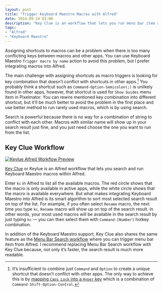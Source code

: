 ```yaml
---
layout: post
title: "Trigger Keyboard Maestro Macros with Alfred"
date: 2014-09-24 03:00
description: "Key Clue is an workflow that lets you run menu bar item and Keyboard Maestro macros from Alfred for Mac. "
tags:
- "Alfred"
- "Keyboard Maestro"
---
```


Assigning shortcuts to macros can be a problem when there is too many conflicting keys between macros and other apps. You can use Keyboard Maestro `Trigger macro by name` action to avoid this problem, but I prefer integrating macros into Alfred.

<!-- more -->

The main challenge with assigning shortcuts as macro triggers is looking for key combination that doesn’t conflict with shortcuts in other apps.[^1] You probably think a shortcut such as `Command-Option-Semicolon(;)` is unlikely found in other apps, however, that shortcut is used for `Show Guides` menu item in Pixelmator. You can rewire mentioned key combination into different shortcut, but it’ll be much better to avoid the problem in the first place and use better method to run rarely used macros, which is by using search.

Search is powerful because there is no way for a combination of string to conflict with each other. Macros with similar name will show up in your search result just fine, and you just need choose the one you want to run from the list.


## Key Clue Workflow
[ ![Keylue Alfred Workflow Preview][220432] ](http://images.sayzlim.net/2014/09/alfred_workflow_keylue.jpg "Keylue Alfred Workflow Preview")

[220432]: http://images.sayzlim.net/2014/09/alfred_workflow_keylue.jpg "Keylue Alfred Workflow Preview"

[Key Clue](http://www.alfredforum.com/topic/3156-keylue-key-clue-alfred-2-workflow-for-menu-bar-and-keyboard-maestro-hot-key-search/ "Keylue (Key Clue): Alfred 2 Workflow for Menu Bar and Keyboard ...") or Keylue is an Alfred workflow that lets you search and run Keyboard Maestro macros within Alfred.

Enter `kc` in Alfred to list all the available macros. The red circle shows that the macro is only available in active apps, while the white circle shows that the macro is available everywhere. But what makes integrating Keyboard Maestro into Alfred is its smart algorithm to sort most selected search result on top of the list. For example, if you often select `Rename` macro, the next time you type `kc`, `Rename` macro will show up on top of the search result. In other words, your most used macros will be available in the search result by just typing `kc` — you can then select them with `Command-[Number]` hotkey combination.

In addition of the Keyboard Maestro support, Key Clue also shares the same feature as the [Menu Bar Search workflow](http://sayzlim.net/effective-menu-bar-search-workflow "Effective Menu Bar Search Workflow - Sayz Lim") where you can trigger menu bar item from Alfred. I recommend replacing Menu Bar Search workflow with Key Clue because, not only it’s faster, the search result is much more readable.

[^1]: It’s insufficient to combine just `Command` and `Option` to create a unique shortcut that doesn’t conflict with other apps. The only way to achieve this is by [mapping `Caps Lock` into a `Hyper` key](http://sayzlim.net/disable-sysdiagnose-key-combination "Disable Sysdiagnose Key Combination - Sayz Lim") which is a combination of `Command-Shift-Option-Control`.